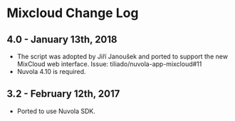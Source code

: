 Mixcloud Change Log
===================

4.0 - January 13th, 2018
----------------------
  * The script was adopted by Jiří Janoušek and ported to support the new MixCloud web interface.
    Issue: tiliado/nuvola-app-mixcloud#11
  * Nuvola 4.10 is required.

3.2 - February 12th, 2017
-------------------------

  * Ported to use Nuvola SDK.
